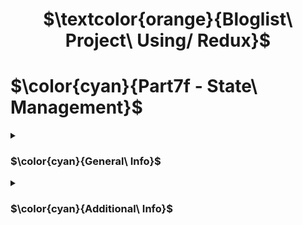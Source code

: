 <h1 align="center"> $\textcolor{orange}{Bloglist\ Project\ Using/ Redux}$
</h1>

# $\color{cyan}{Part7f - State\ Management}$

<details>
<summary>

### $\color{cyan}{General\ Info}$

 </summary>

- This project is improved version of the Part4(Backend) and Part5(Frontend).

- What is new:

- Field to capture comments added in `schema model ` and updating comments in array to database(MangoDb).

### Frontend

Tools used for state management :

- Redux
- Redux Toll-kit
- Custom Hooks

</details>

<details>

<summary>

### $\color{cyan}{Additional\ Info}$

 </summary>

- This in and improved version of part4 and part5 of the bloglist projects.

</details>

